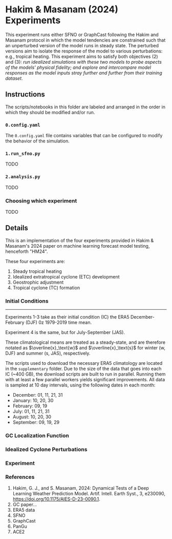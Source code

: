 # Hakim & Masanam (2024) Experiments

This experiment runs either SFNO or GraphCast following the Hakim and Masanam protocol in which the model tendencies are constrained such that an unperturbed version of the model runs in steady state.  The perturbed versions aim to isolate the response of the model to various perturbations: e.g., tropical heating.  This experiment aims to satisfy both objectives (2) and (3): *run idealized simulations with these two models to probe aspects of the models' physical fidelity; and explore and intercompare model responses as the model inputs stray further and further from their training dataset*.

## Instructions

The scripts/notebooks in this folder are labeled and arranged in the order in which they should be modified and/or run.

### `0.config.yaml`
The `0.config.yaml` file contains variables that can be configured to modify the behavior of the simulation.

### `1.run_sfno.py`

TODO

### `2.analysis.py`

TODO

### Choosing which experiment

TODO

## Details

This is an implementation of the four experiments provided in Hakim & Masanam's 2024 paper on machine learning forecast model testing, henceforth "HM24". 

These four experiments are: 
1. Steady tropical heating
2. Idealized extratropical cyclone (ETC) development 
3. Geostrophic adjustment
4. Tropical cyclone (TC) formation

### Initial Conditions
---
Experiments 1-3 take as their initial condition (IC) the ERA5 December-February (DJF) 0z 1979-2019 time mean. 

Experiment 4 is the same, but for July-September (JAS).

These climatological means are treated as a steady-state, and are therefore notated as $\overline{x}_\text{w}$ and $\overline{x}_\text{s}$ for winter ($\text{w}$, DJF) and summer ($\text{s}$, JAS), respectively. 

The scripts used to download the necessary ERA5 climatology are located in the `supplementary` folder. Due to the size of the data that goes into each IC (~400 GB), the download scripts are built to run in parallel. Running them with at least a few parallel workers yields significant improvements. All data is sampled at 10 day intervals, using the following dates in each month: 
- December: 01, 11, 21, 31
- January: 10, 20, 30
- February: 09, 19
- July: 01, 11, 21, 31
- August: 10, 20, 30
- September: 09, 19, 29

### GC Localization Function

### Idealized Cyclone Perturbations

### Experiment

### References
1. Hakim, G. J., and S. Masanam, 2024: Dynamical Tests of a Deep Learning Weather Prediction Model. Artif. Intell. Earth Syst., 3, e230090, https://doi.org/10.1175/AIES-D-23-0090.1.
2. GC paper...
3. ERA5 data
4. SFNO
5. GraphCast
6. PanGu
7. ACE2